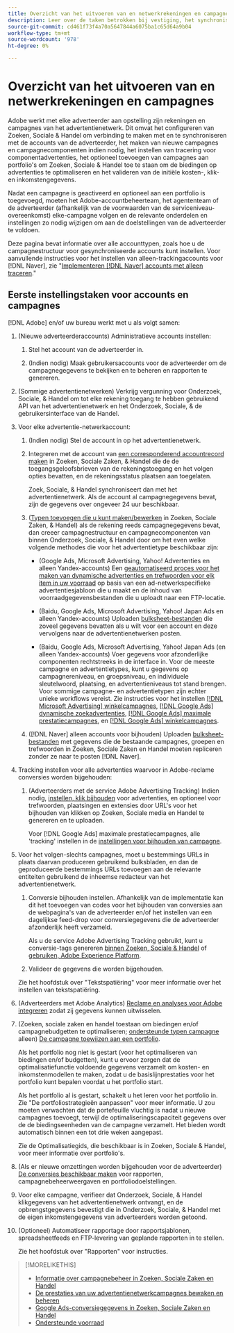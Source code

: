 ```yaml
---
title: Overzicht van het uitvoeren van en netwerkrekeningen en campagnes
description: Leer over de taken betrokken bij vestiging, het synchroniseren, en het beheren van uw rekeningen van het advertentienetwerk.
source-git-commit: cd461f73f4a70a5647844a6075ba1c65d64a9b04
workflow-type: tm+mt
source-wordcount: '978'
ht-degree: 0%

---
```


# Overzicht van het uitvoeren van en netwerkrekeningen en campagnes

Adobe werkt met elke adverteerder aan opstelling zijn rekeningen en campagnes van het advertentienetwerk. Dit omvat het configureren van Zoeken, Sociale &amp; Handel om verbinding te maken met en te synchroniseren met de accounts van de adverteerder, het maken van nieuwe campagnes en campagnecomponenten indien nodig, het instellen van tracering voor componentadvertenties, het optioneel toevoegen van campagnes aan portfolio&#39;s om Zoeken, Sociale &amp; Handel toe te staan om de biedingen op advertenties te optimaliseren en het valideren van de initiële kosten-, klik- en inkomstengegevens.

Nadat een campagne is geactiveerd en optioneel aan een portfolio is toegevoegd, moeten het Adobe-accountbeheerteam, het agententeam of de adverteerder (afhankelijk van de voorwaarden van de serviceniveau-overeenkomst) elke-campagne volgen en de relevante onderdelen en instellingen zo nodig wijzigen om aan de doelstellingen van de adverteerder te voldoen.

Deze pagina bevat informatie over alle accounttypen, zoals hoe u de campagnestructuur voor gesynchroniseerde accounts kunt instellen. Voor aanvullende instructies voor het instellen van alleen-trackingaccounts voor [!DNL Naver], zie &quot;[Implementeren [!DNL Naver] accounts met alleen traceren](/help/search-social-commerce/campaign-management/naver-tracking-only-account-implement.md).&quot;

## Eerste instellingstaken voor accounts en campagnes

[!DNL Adobe] en/of uw bureau werkt met u als volgt samen:

1. (Nieuwe adverteerderaccounts) Administratieve accounts instellen:

   1. Stel het account van de adverteerder in.

   1. (Indien nodig) Maak gebruikersaccounts voor de adverteerder om de campagnegegevens te bekijken en te beheren en rapporten te genereren.

1. (Sommige advertentienetwerken) Verkrijg vergunning voor Onderzoek, Sociale, &amp; Handel om tot elke rekening toegang te hebben gebruikend API van het advertentienetwerk en het Onderzoek, Sociale, &amp; de gebruikersinterface van de Handel.

1. Voor elke advertentie-netwerkaccount:

   1. (Indien nodig) Stel de account in op het advertentienetwerk.

   1. Integreren met de account van [een corresponderend accountrecord maken](/help/search-social-commerce/campaign-management/accounts/ad-network-account-manage.md#create-account) in Zoeken, Sociale Zaken, &amp; Handel die de de toegangsgeloofsbrieven van de rekeningstoegang en het volgen opties bevatten, en de rekeningsstatus plaatsen aan toegelaten.

      Zoek, Sociale, &amp; Handel synchroniseert dan met het advertentienetwerk. Als de account al campagnegegevens bevat, zijn de gegevens over ongeveer 24 uur beschikbaar.

   1. ([Typen toevoegen die u kunt maken/bewerken](/help/search-social-commerce/introduction/supported-inventory.md) in Zoeken, Sociale Zaken, &amp; Handel) als de rekening reeds campagnegegevens bevat, dan creeer campagnestructuur en campagnecomponenten van binnen Onderzoek, Sociale, &amp; Handel door om het even welke volgende methodes die voor het advertentietype beschikbaar zijn:

      * (Google Ads, Microsoft Advertising, Yahoo! Advertenties en alleen Yandex-accounts) Een [geautomatiseerd proces voor het maken van dynamische advertenties en trefwoorden voor elk item in uw voorraad](/help/search-social-commerce/campaign-management/inventory-feeds/inventory-feeds-about.md) op basis van een ad-netwerkspecifieke advertentiesjabloon die u maakt en de inhoud van voorraadgegevensbestanden die u uploadt naar een FTP-locatie.

      * (Baidu, Google Ads, Microsoft Advertising, Yahoo! Japan Ads en alleen Yandex-accounts) Uploaden [bulksheet-bestanden](/help/search-social-commerce/campaign-management/bulksheets/bulksheet-about.md) die zoveel gegevens bevatten als u wilt voor een account en deze vervolgens naar de advertentienetwerken posten.

      * (Baidu, Google Ads, Microsoft Advertising, Yahoo! Japan Ads (en alleen Yandex-accounts) Voer gegevens voor afzonderlijke componenten rechtstreeks in de interface in. Voor de meeste campagne en advertentietypes, kunt u gegevens op campagnereniveau, en groepsniveau, en individuele sleutelwoord, plaatsing, en advertentieniveaus tot stand brengen.
      Voor sommige campagne- en advertentietypen zijn echter unieke workflows vereist. Zie instructies voor het instellen [[!DNL Microsoft Advertising] winkelcampagnes](/help/search-social-commerce/campaign-management/special-campaign-types/microsoft-shopping-campaigns.md), [[!DNL Google Ads] dynamische zoekadvertenties](/help/search-social-commerce/campaign-management/special-campaign-types/google-dynamic-search-ads.md), [[!DNL Google Ads] maximale prestatiecampagnes](/help/search-social-commerce/campaign-management/special-campaign-types/google-performance-max-campaigns.md), en [[!DNL Google Ads] winkelcampagnes](/help/search-social-commerce/campaign-management/special-campaign-types/google-shopping-campaigns.md).

   1. ([!DNL Naver] alleen accounts voor bijhouden) Uploaden [bulksheet-bestanden](/help/search-social-commerce/campaign-management/bulksheets/bulksheet-about.md) met gegevens die de bestaande campagnes, groepen en trefwoorden in Zoeken, Sociale Zaken en Handel moeten repliceren zonder ze naar te posten [!DNL Naver].


1. Tracking instellen voor alle advertenties waarvoor in Adobe-reclame conversies worden bijgehouden:

   1. (Adverteerders met de service Adobe Advertising Tracking) Indien nodig, [instellen, klik bijhouden](/help/search-social-commerce/tracking/click-tracking-ways-to-generate.md) voor advertenties, en optioneel voor trefwoorden, plaatsingen en extensies door URL&#39;s voor het bijhouden van klikken op Zoeken, Sociale media en Handel te genereren en te uploaden.

      Voor [!DNL Google Ads] maximale prestatiecampagnes, alle &#39;tracking&#39; instellen in de [instellingen voor bijhouden van campagne](/help/search-social-commerce/campaign-management/campaigns/campaign-settings-google.md).

1. Voor het volgen-slechts campagnes, moet u bestemmings URLs in plaats daarvan produceren gebruikend bulksbladen, en dan de geproduceerde bestemmings URLs toevoegen aan de relevante entiteiten gebruikend de inheemse redacteur van het advertentienetwerk.

   1. Conversie bijhouden instellen. Afhankelijk van de implementatie kan dit het toevoegen van codes voor het bijhouden van conversies aan de webpagina&#39;s van de adverteerder en/of het instellen van een dagelijkse feed-drop voor conversiegegevens die de adverteerder afzonderlijk heeft verzameld.

      Als u de service Adobe Advertising Tracking gebruikt, kunt u conversie-tags genereren [binnen Zoeken, Sociale &amp; Handel](/help/search-social-commerce/tools/conversion-tag-generate.md) of [gebruiken, Adobe Experience Platform](https://experienceleague.adobe.com/docs/experience-platform/destinations/catalog/advertising/adobe-advertising-cloud.html).

   1. Valideer de gegevens die worden bijgehouden.

   Zie het hoofdstuk over &quot;Tekstspatiëring&quot; voor meer informatie over het instellen van tekstspatiëring.

1. (Adverteerders met Adobe Analytics) [Reclame en analyses voor Adobe integreren](https://experienceleague.adobe.com/docs/advertising/integrations/analytics/overview.html) zodat zij gegevens kunnen uitwisselen.

1. (Zoeken, sociale zaken en handel toestaan om biedingen en/of campagnebudgetten te optimaliseren; [ondersteunde typen campagne](/help/search-social-commerce/introduction/supported-inventory.md) alleen) [De campagne toewijzen aan een portfolio](/help/search-social-commerce/campaign-management/campaign-assign-to-portfolio.md).

   Als het portfolio nog niet is gestart (voor het optimaliseren van biedingen en/of budgetten), kunt u ervoor zorgen dat de optimalisatiefunctie voldoende gegevens verzamelt om kosten- en inkomstenmodellen te maken, zodat u de basislijnprestaties voor het portfolio kunt bepalen voordat u het portfolio start.

   Als het portfolio al is gestart, schakelt u het leren voor het portfolio in. Zie &quot;De portfoliostrategieën aanpassen&quot; voor meer informatie. U zou moeten verwachten dat de portefeuille vluchtig is nadat u nieuwe campagnes toevoegt, terwijl de optimaliseringscapaciteit gegevens over de de biedingseenheden van de campagne verzamelt. Het bieden wordt automatisch binnen een tot drie weken aangepast.

   Zie de Optimalisatiegids, die beschikbaar is in Zoeken, Sociale &amp; Handel, voor meer informatie over portfolio&#39;s.<!-- verify convention for referencing Optimization Guide here -->

1. (Als er nieuwe omzettingen worden bijgehouden voor de adverteerder) [De conversies beschikbaar maken](/help/search-social-commerce/admin/transaction-properties/transaction-property-about.md) voor rapporten, campagnebeheerweergaven en portfoliodoelstellingen.

1. Voor elke campagne, verifieer dat Onderzoek, Sociale, &amp; Handel klikgegevens van het advertentienetwerk ontvangt, en de opbrengstgegevens bevestigt die in Onderzoek, Sociale, &amp; Handel met de eigen inkomstengegevens van adverteerders worden getoond.

1. (Optioneel) Automatiseer rapportage door rapportsjablonen, spreadsheetfeeds en FTP-levering van geplande rapporten in te stellen.

   Zie het hoofdstuk over &quot;Rapporten&quot; voor instructies.

>[!MORELIKETHIS]
>
>* [Informatie over campagnebeheer in Zoeken, Sociale Zaken en Handel](campaign-management-about.md)
>* [De prestaties van uw advertentienetwerkcampagnes bewaken en beheren](monitor-performance-campaigns.md)
>* [Google Ads-conversiegegevens in Zoeken, Sociale Zaken en Handel](google-conversion-data.md)
>* [Ondersteunde voorraad](/help/search-social-commerce/introduction/supported-inventory.md)

